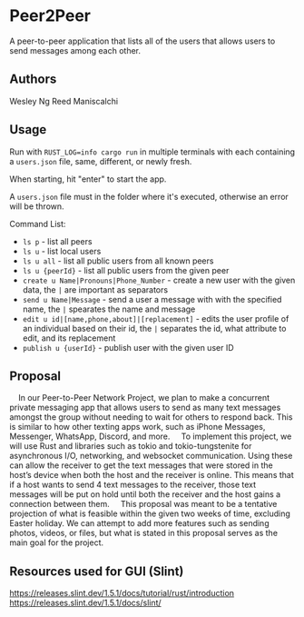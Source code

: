 # Peer2Peer
A peer-to-peer application that lists all of the users that allows users to send messages among each other.

## Authors
Wesley Ng
Reed Maniscalchi

## Usage
Run with `RUST_LOG=info cargo run` in multiple terminals with each containing a `users.json` file, same, different, or newly fresh.

When starting, hit "enter" to start the app.

A `users.json` file must in the folder where it's executed, otherwise an error will be thrown.

Command List:

* `ls p` - list all peers
* `ls u` - list local users
* `ls u all` - list all public users from all known peers
* `ls u {peerId}` - list all public users from the given peer
* `create u Name|Pronouns|Phone_Number` - create a new user with the given data, the `|` are important as separators
* `send u Name|Message` - send a user a message with with the specified name, the `|` spearates the name and message
* `edit u id|[name,phone,about]|[replacement]` - edits the user profile of an individual based on their id, the `|` separates the id, what attribute to edit, and its replacement
* `publish u {userId}` - publish user with the given user ID

## Proposal

&nbsp;&nbsp;&nbsp;&nbsp;In our Peer-to-Peer Network Project, we plan to make a concurrent private messaging app that allows users to send as many text messages amongst the group without needing to wait for others to respond back. This is similar to how other texting apps work, such as iPhone Messages, Messenger, WhatsApp, Discord, and more. 
&nbsp;&nbsp;&nbsp;&nbsp;To implement this project, we will use Rust and libraries such as tokio and tokio-tungstenite for asynchronous I/O, networking, and websocket communication. Using these can allow the receiver to get the text messages that were stored in the host’s device when both the host and the receiver is online. This means that if a host wants to send 4 text messages to the receiver, those text messages will be put on hold until both the receiver and the host gains a connection between them.
&nbsp;&nbsp;&nbsp;&nbsp;This proposal was meant to be a tentative projection of what is feasible within the given two weeks of time, excluding Easter holiday. We can attempt to add more features such as sending photos, videos, or files, but what is stated in this proposal serves as the main goal for the project.


## Resources used for GUI (Slint)
https://releases.slint.dev/1.5.1/docs/tutorial/rust/introduction
https://releases.slint.dev/1.5.1/docs/slint/
